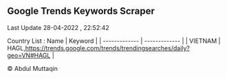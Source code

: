 

## Google Trends Keywords Scraper 
 
Last Update 28-04-2022 , 22:52:42

Country List :
 Name  | Keyword |
| ------------- | ------------- |
| VIETNAM | HAGL,https://trends.google.com/trends/trendingsearches/daily?geo=VN#HAGL |



© Abdul Muttaqin 
